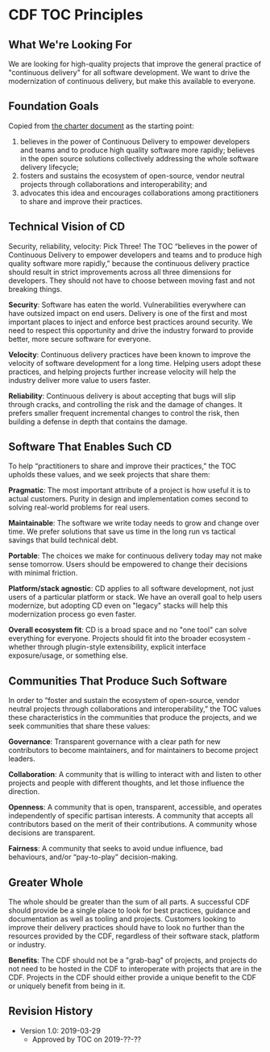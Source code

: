 # CDF TOC Principles

## What We're Looking For
We are looking for high-quality projects that improve the general practice of "continuous delivery" for all software development. We want to drive the modernization of continuous delivery, but make this available to everyone.

## Foundation Goals
Copied from [the charter document](https://github.com/cdfoundation/charter/blob/master/CHARTER.md) as the starting point:

1. believes in the power of Continuous Delivery to empower developers and teams and to produce high quality software more rapidly;
believes in the open source solutions collectively addressing the whole software delivery lifecycle;
1. fosters and sustains the ecosystem of open-source, vendor neutral projects through collaborations and interoperability; and
1. advocates this idea and encourages collaborations among practitioners to share and improve their practices.


## Technical Vision of CD
Security, reliability, velocity: Pick Three!  The TOC “believes in the power of Continuous Delivery to empower developers and teams and to produce high quality software more rapidly,” because the continuous delivery practice should result in strict improvements across all three dimensions for developers. They should not have to choose between moving fast and not breaking things.

**Security**: Software has eaten the world. Vulnerabilities everywhere can have outsized impact on end users. Delivery is one of the first and most important places to inject and enforce best practices around security. We need to respect this opportunity and drive the industry forward to provide better, more secure software for everyone.

**Velocity**: Continuous delivery practices have been known to improve the velocity of software development for a long time. Helping users adopt these practices, and helping projects further increase velocity will help the industry deliver more value to users faster.

**Reliability**: Continuous delivery is about accepting that bugs will slip through cracks, and controlling the risk and the damage of changes. It prefers smaller frequent incremental changes to control the risk, then building a defense in depth that contains the damage.

## Software That Enables Such CD
To help “practitioners to share and improve their practices,” the TOC upholds these values, and we seek projects that share them:

**Pragmatic**: The most important attribute of a project is how useful it is to actual customers. Purity in design and implementation comes second to solving real-world problems for real users.

**Maintainable**: The software we write today needs to grow and change over time. We prefer solutions that save us time in the long run vs tactical savings that build technical debt.

**Portable**: The choices we make for continuous delivery today may not make sense tomorrow. Users should be empowered to change their decisions with minimal friction.

**Platform/stack agnostic**: CD applies to all software development, not just users of a particular platform or stack. We have an overall goal to help users modernize, but adopting CD even on "legacy" stacks will help this modernization process go even faster.

**Overall ecosystem fit**: CD is a broad space and no "one tool" can solve everything for everyone. Projects should fit into the broader ecosystem - whether through plugin-style extensibility,  explicit interface exposure/usage, or something else.

## Communities That Produce Such Software
In order to “foster and sustain the ecosystem of open-source, vendor neutral projects through collaborations and interoperability,” the TOC values these characteristics in the communities that produce the projects, and we seek communities that share these values:

**Governance**: Transparent governance with a clear path for new contributors to become maintainers, and for maintainers to become project leaders.

**Collaboration**: A community that is willing to interact with and listen to other projects and people with different thoughts, and let those influence the direction.

**Openness**: A community that is open, transparent, accessible, and operates independently of specific partisan interests. A community that accepts all contributors based on the merit of their contributions. A community whose decisions are transparent.

**Fairness**: A community that seeks to avoid undue influence, bad behaviours, and/or “pay-to-play” decision-making.

## Greater Whole
The whole should be greater than the sum of all parts. A successful CDF should provide be a single place to look for best practices, guidance and documentation as well as tooling and projects. Customers looking to improve their delivery practices should have to look no further than the resources provided by the CDF, regardless of their software stack, platform or industry.

**Benefits**: The CDF should not be a "grab-bag" of projects, and projects do not need to be hosted in the CDF to interoperate with projects that are in the CDF. Projects in the CDF should either provide a unique benefit to the CDF or uniquely benefit from being in it.

## Revision History
* Version 1.0: 2019-03-29
    * Approved by TOC on 2019-??-??